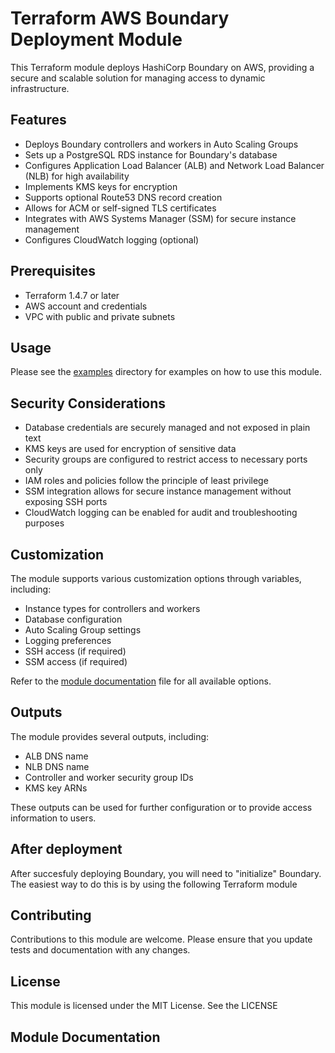 # Terraform AWS Boundary Deployment Module

This Terraform module deploys HashiCorp Boundary on AWS, providing a secure and scalable solution for managing access to dynamic infrastructure.

## Features

- Deploys Boundary controllers and workers in Auto Scaling Groups
- Sets up a PostgreSQL RDS instance for Boundary's database
- Configures Application Load Balancer (ALB) and Network Load Balancer (NLB) for high availability
- Implements KMS keys for encryption
- Supports optional Route53 DNS record creation
- Allows for ACM or self-signed TLS certificates
- Integrates with AWS Systems Manager (SSM) for secure instance management
- Configures CloudWatch logging (optional)

## Prerequisites

- Terraform 1.4.7 or later
- AWS account and credentials
- VPC with public and private subnets

## Usage

Please see the [examples](./examples) directory for examples on how to use this module.

## Security Considerations

- Database credentials are securely managed and not exposed in plain text
- KMS keys are used for encryption of sensitive data
- Security groups are configured to restrict access to necessary ports only
- IAM roles and policies follow the principle of least privilege
- SSM integration allows for secure instance management without exposing SSH ports
- CloudWatch logging can be enabled for audit and troubleshooting purposes

## Customization

The module supports various customization options through variables, including:

- Instance types for controllers and workers
- Database configuration
- Auto Scaling Group settings
- Logging preferences
- SSH access (if required)
- SSM access (if required)

Refer to the [module documentation](./MODULE_DOCS.md) file for all available options.

## Outputs

The module provides several outputs, including:

- ALB DNS name
- NLB DNS name
- Controller and worker security group IDs
- KMS key ARNs

These outputs can be used for further configuration or to provide access information to users.

## After deployment

After succesfuly deploying Boundary, you will need to "initialize" Boundary. The easiest way to do this is by using the following Terraform module

## Contributing

Contributions to this module are welcome. Please ensure that you update tests and documentation with any changes.

## License

This module is licensed under the MIT License. See the LICENSE

## Module Documentation
